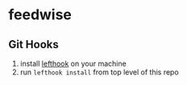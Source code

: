# feedwise

## Git Hooks

1. install [lefthook](https://github.com/evilmartians/lefthook) on your machine
1. run `lefthook install` from top level of this repo

